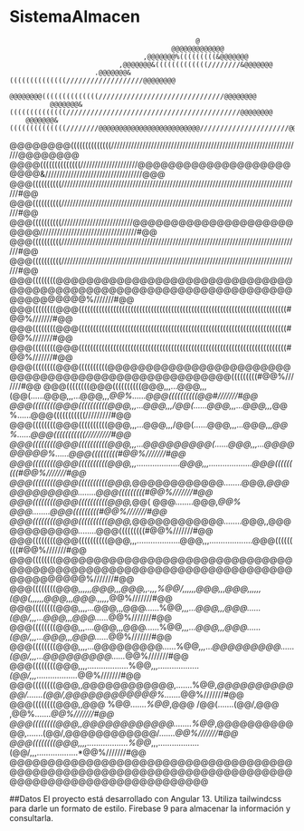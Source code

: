# SistemaAlmacen
                                                  @                                                 
                                            @@@@@@@@@@@@@                                           
                                     ,@@@@@@@%(((((((((&@@@@@@@                                     
                               ,@@@@@@@&(((((((((((((////////&@@@@@@@                               
                         .@@@@@@@&((((((((((((((///////////////////@@@@@@@@                         
                    @@@@@@@@((((((((((((((///////////////////////////////@@@@@@@@                   
              @@@@@@@&((((((((((((((///////////////////////////////////////////@@@@@@@@             
        @@@@@@@&((((((((((((((////////@@@@@@@@@@@@@@@@@@@@@@@@@//////////////////////@@@@@@@@       
  @@@@@@@@((((((((((((((///////////////////////////////////////////////////////////////////@@@@@@@@ 
@@@@((((((((((((((////////////////////@@@@@@@@@@@@@@@@@@@@@@@@&//////////////////////////////////@@@
@@@((((((((((////////////////////////////////////////////////////////////////////////////////////#@@
@@@((((((((((////////////////////////////////////////////////////////////////////////////////////#@@
@@@((((((((((/////////////////////////@@@@@@@@@@@@@@@@@@@@@@@@@//////////////////////////////////#@@
@@@((((((((((////////////////////////////////////////////////////////////////////////////////////#@@
@@@((((((((((////////////////////////////////////////////////////////////////////////////////////#@@
@@@((((((((@@@@@@@@@@@@@@@@@@@@@@@@@@@@@@@@@@@@@@@@@@@@@@@@@@@@@@@@@@@@@@@@@@@@@@@@@@@@@@%///////#@@
@@@((((((((@@@((((((((((((((((((((((((((((((((((((((((((((((((((((((((((((((((((((((((#@@%///////#@@
@@@((((((((@@@((((((((((((((((((((((((((((((((((((((((((((((((((((((((((((((((((((((((#@@%///////#@@
@@@((((((((@@@((((((((((((((((((((((((((((((((((((((((((((((((((((((((((((((((((((((((#@@%///////#@@
@@@((((((((@@@((((((((((@@@@@@@@@@@@@@@@@@@@@@@@@@@@@@@@@@@@@@@@@@@@@@@@@@@@@(((((((((#@@%///////#@@
@@@((((((((@@@((((((((((@@@,,,...@@@,,,(@@(......@@@,,,...@@@,,,*@@%......@@@((((((((((@@#///////#@@
@@@((((((((@@@((((((((((@@@,,,...@@@,,,/@@(......@@@,,,...@@@,,,*@@%......@@@(((((((((((/////////#@@
@@@((((((((@@@((((((((((@@@,,,...@@@,,,/@@(......@@@,,,...@@@,,,*@@%......@@@(((((((((((/////////#@@
@@@((((((((@@@((((((((((@@@,,,...@@@@@@@@@(......@@@,,,...@@@@@@@@@%......@@@(((((((((#@@%///////#@@
@@@((((((((@@@((((((((((@@@,,,...................@@@,,,...................@@@(((((((((#@@%///////#@@
@@@((((((((@@@((((((((((@@@,*@@@@@@@@@@@@........@@@,*@@@@@@@@@@@@........@@@(((((((((#@@%///////#@@
@@@((((((((@@@((((((((((@@@,*@@(      @@@........@@@,*@@%      @@@........@@@(((((((((#@@%///////#@@
@@@((((((((@@@((((((((((@@@,*@@@@@@@@@@@@........@@@,,@@@@@@@@@@@@........@@@(((((((((#@@%///////#@@
@@@((((((((@@@((((((((((@@@,,,...................@@@,,,...................@@@(((((((((#@@%///////#@@
@@@((((((((@@@@@@@@@@@@@@@@@@@@@@@@@@@@@@@@@@@@@@@@@@@@@@@@@@@@@@@@@@@@@@@@@@@@@@@@@@@@@@%///////#@@
@@@((((((((@@@*,,,,,,@@@,,,@@@,,.,,,%@@/,,,,,,@@@,,,@@@,,,,,,(@@(,,,,,,@@@,,,@@@.,,,,,*@@%///////#@@
@@@((((((((@@@,,,,...@@@,,,@@@......%@@*,,,...@@@,,,@@@......(@@/,,,...@@@,,,@@@......*@@%///////#@@
@@@((((((((@@@,,,....@@@,,,@@@......%@@*,,,...@@@,,,@@@......(@@/,,,...@@@,,,@@@......*@@%///////#@@
@@@((((((((@@@,,,,...@@@@@@@@@......%@@*,,,...@@@@@@@@@......(@@/,,,...@@@@@@@@@......*@@%///////#@@
@@@((((((((@@@,,,,..................%@@*,,,..................(@@/,,,..................*@@%///////#@@
@@@((((((((@@@,,@@@@@@@@@@@@,.......%@@*,@@@@@@@@@@@@/.......(@@/,@@@@@@@@@@@@%.......*@@%///////#@@
@@@((((((((@@@,,@@@      %@@*.......%@@*,@@@      /@@(.......(@@/,@@@      ,@@%.......*@@%///////#@@
@@@((((((((@@@,,@@@@@@@@@@@@........%@@*,@@@@@@@@@@@@,.......(@@/,@@@@@@@@@@@@/.......*@@%///////#@@
@@@((((((((@@@,,,,..................%@@*,,,..................(@@/,,,..................*@@%///////#@@
@@@@@@@@@@@@@@@@@@@@@@@@@@@@@@@@@@@@@@@@@@@@@@@@@@@@@@@@@@@@@@@@@@@@@@@@@@@@@@@@@@@@@@@@@@@@@@@@@@@@

##Datos
El proyecto está desarrollado con Angular 13.
Utiliza tailwindcss para darle un formato de estilo.
Firebase 9 para almacenar la información y consultarla.
